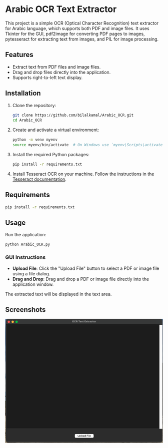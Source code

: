 
# Arabic OCR Text Extractor

This project is a simple OCR (Optical Character Recognition) text extractor for Arabic language, which supports both PDF and image files. It uses Tkinter for the GUI, pdf2image for converting PDF pages to images, pytesseract for extracting text from images, and PIL for image processing.

## Features

- Extract text from PDF files and image files.
- Drag and drop files directly into the application.
- Supports right-to-left text display.

## Installation

1. Clone the repository:
   ```sh
   git clone https://github.com/bilalkamal/Arabic_OCR.git
   cd Arabic_OCR
   ```

2. Create and activate a virtual environment:
   ```sh
   python -m venv myenv
   source myenv/bin/activate  # On Windows use `myenv\Scripts\activate`
   ```

3. Install the required Python packages:
   ```sh
   pip install -r requirements.txt
   ```

4. Install Tesseract OCR on your machine. Follow the instructions in the [Tesseract documentation](https://github.com/tesseract-ocr/tesseract).

## Requirements
```sh
pip install -r requirements.txt
```

## Usage

Run the application:
```sh
python Arabic_OCR.py
```

### GUI Instructions

- **Upload File**: Click the "Upload File" button to select a PDF or image file using a file dialog.
- **Drag and Drop**: Drag and drop a PDF or image file directly into the application window.

The extracted text will be displayed in the text area.

## Screenshots
![App GUI](app_gui.png)